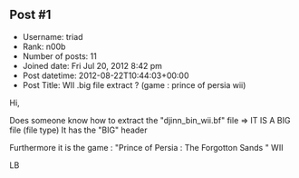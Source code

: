 ## Post #1
- Username: triad
- Rank: n00b
- Number of posts: 11
- Joined date: Fri Jul 20, 2012 8:42 pm
- Post datetime: 2012-08-22T10:44:03+00:00
- Post Title: WII .big file extract ? (game : prince of persia wii)

Hi,

Does someone know how to extract the "djinn_bin_wii.bf" file => IT IS A BIG file (file type)
It has the "BIG" header

Furthermore it is the game : "Prince of Persia : The Forgotton Sands " WII


LB
